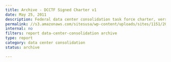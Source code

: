 ```yaml
---
title: Archive - DCCTF Signed Charter v1
date: May 25, 2011
description: Federal data center consolidation task force charter, version 1.
permalink: //s3.amazonaws.com/sitesusa/wp-content/uploads/sites/1151/2016/11/HISTORICAL-DCCTF-Signed-Charter-May-2011.pdf
internal: no
filters: report data-center-consolidation archive
type: report
category: data center consolidation
status: archive

---
```

